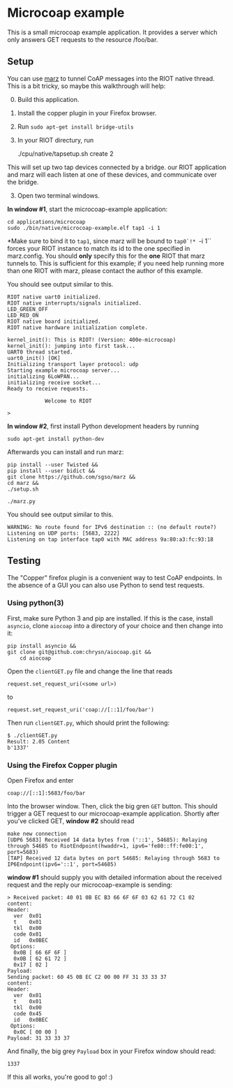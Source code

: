 Microcoap example
============

This is a small microcoap example application. It provides a server which only 
answers GET requests to the resource /foo/bar. 

## Setup

You can use [marz](https://github.com/sgso/marz) to tunnel CoAP messages into the RIOT native thread. This is a bit tricky, so maybe this walkthrough will help:

0. Build this application.
1. Install the copper plugin in your Firefox browser.
2. Run `sudo apt-get install bridge-utils`
3. In your RIOT directury, run

    ./cpu/native/tapsetup.sh create 2

This will set up two tap devices connected by a bridge. our RIOT application and 
marz will each listen at one of these devices, and communicate over the bridge.

3. Open two terminal windows.  

**In window #1**, start the microcoap-example application:

    cd applications/microcoap
    sudo ./bin/native/microcoap-example.elf tap1 -i 1

*Make sure to bind it to ``tap1``, since marz will be bound to ``tap0`!*
``-i 1`` forces your RIOT instance to match its id to the one specified in marz.config. You should **only** specify this for the **one** RIOT that marz tunnels to. This is sufficient for this example; if you need help running more than one RIOT with marz, please contact the author of this example.

You should see output similar to this.

    RIOT native uart0 initialized.
    RIOT native interrupts/signals initialized.
    LED_GREEN_OFF
    LED_RED_ON
    RIOT native board initialized.
    RIOT native hardware initialization complete.

    kernel_init(): This is RIOT! (Version: 400e-microcoap)
    kernel_init(): jumping into first task...
    UART0 thread started.
    uart0_init() [OK]
    Initializing transport layer protocol: udp
    Starting example microcoap server...
    initializing 6LoWPAN...
    initializing receive socket...
    Ready to receive requests.

                Welcome to RIOT

    >

**In window #2**, first install Python development headers by running

    sudo apt-get install python-dev

Afterwards you can install and run marz:
    
    pip install --user Twisted && 
    pip install --user bidict && 
    git clone https://github.com/sgso/marz &&
    cd marz &&
    ./setup.sh 

    ./marz.py

You should see output similar to this.

    WARNING: No route found for IPv6 destination :: (no default route?)
    Listening on UDP ports: [5683, 2222]
    Listening on tap interface tap0 with MAC address 9a:80:a3:fc:93:18

## Testing

The "Copper" firefox plugin is a convenient way to test CoAP endpoints. In the absence of a GUI you can also use Python to send test requests.

### Using python(3)

First, make sure Python 3 and pip are installed. If this is the case, install ``asyncio``, clone `aiocoap` into a directory of your choice and then change into it:

    pip install asyncio &&
    git clone git@github.com:chrysn/aiocoap.git &&
        cd aiocoap

Open the `clientGET.py` file and change the line that reads

    request.set_request_uri(<some url>)

to

    request.set_request_uri('coap://[::1]/foo/bar')

Then run `clientGET.py`, which should print the following:

    $ ./clientGET.py
    Result: 2.05 Content
    b'1337'


### Using the Firefox Copper plugin

Open Firefox and enter

    coap://[::1]:5683/foo/bar

Into the browser window. Then, click the big gren ``GET`` button. This should
trigger a GET request to our microcoap-example application. Shortly after you've
clicked GET, **window #2** should read

    make new connection
    [UDP6 5683] Received 14 data bytes from ('::1', 54685): Relaying through 54685 to RiotEndpoint(hwaddr=1, ipv6='fe80::ff:fe00:1', port=5683)
    [TAP] Received 12 data bytes on port 54685: Relaying through 5683 to IP6Endpoint(ipv6='::1', port=54685)

**window #1** should supply you with detailed information about the received 
request and the reply our microcoap-example is sending:

    > Received packet: 40 01 0B EC B3 66 6F 6F 03 62 61 72 C1 02
    content:
    Header:
      ver  0x01
      t    0x01
      tkl  0x00
      code 0x01
      id   0x0BEC
     Options:
      0x0B [ 66 6F 6F ]
      0x0B [ 62 61 72 ]
      0x17 [ 02 ]
    Payload:
    Sending packet: 60 45 0B EC C2 00 00 FF 31 33 33 37
    content:
    Header:
      ver  0x01
      t    0x01
      tkl  0x00
      code 0x45
      id   0x0BEC
     Options:
      0x0C [ 00 00 ]
    Payload: 31 33 33 37

And finally, the big grey ``Payload`` box in your Firefox window should read:

    1337

If this all works, you're good to go! :)
